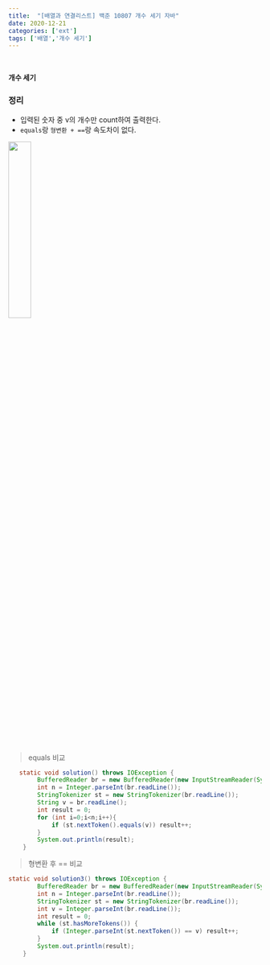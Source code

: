 ```yaml
---
title:  "[배열과 연결리스트] 백준 10807 개수 세기 자바"
date: 2020-12-21
categories: ['ext']
tags: ['배열','개수 세기']
---
```

<br>

**개수 세기**
<br>


### 정리
- 입력된 숫자 중 v의 개수만 count하여 출력한다.
- `equals`랑 `형변환 + ==`랑 속도차이 없다.

<img src="https://user-images.githubusercontent.com/62331803/102765155-960a3d00-43bf-11eb-9a68-d87b7dd4fdb3.png" width="30%"><br>

<br>

> equals 비교

```java
   static void solution() throws IOException {
        BufferedReader br = new BufferedReader(new InputStreamReader(System.in));
        int n = Integer.parseInt(br.readLine());
        StringTokenizer st = new StringTokenizer(br.readLine());
        String v = br.readLine();
        int result = 0;
        for (int i=0;i<n;i++){
            if (st.nextToken().equals(v)) result++;
        }
        System.out.println(result);
    }
```


> 형변환 후 == 비교

```java
static void solution3() throws IOException {
        BufferedReader br = new BufferedReader(new InputStreamReader(System.in));
        int n = Integer.parseInt(br.readLine());
        StringTokenizer st = new StringTokenizer(br.readLine());
        int v = Integer.parseInt(br.readLine());
        int result = 0;
        while (st.hasMoreTokens()) {
            if (Integer.parseInt(st.nextToken()) == v) result++;
        }
        System.out.println(result);
    }
```




<br><br>